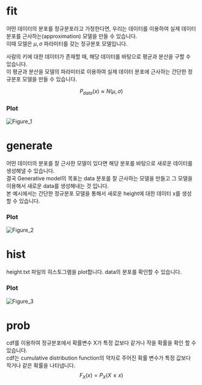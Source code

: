 # fit
어떤 데이터의 분포를 정규분포라고 가정한다면, 우리는 데이터를 이용하여 실제 데이터 분포를 근사하는(approximation) 모델을 만들 수 있습니다.  
이때 모델은 $\mu , \sigma$ 파라미터를 갖는 정규분포 모델입니다.

사람의 키에 대한 데이터가 존재할 때, 해당 데이터를 바탕으로 평균과 분산을 구할 수 있습니다.  
이 평균과 분산을 모델의 파라미터로 이용하여 실제 데이터 분포에 근사하는 간단한 정규분포 모델을 만들 수 있습니다.

$$P_{data}(x) \approx N(\mu , \sigma)$$

### Plot
![Figure_1](https://github.com/oreilly-japan/deep-learning-from-scratch-5/assets/76218918/caf203ad-75d8-4a0f-a8b6-c1a6b50f1b9a)

# generate
어떤 데이터의 분포를 잘 근사한 모델이 있다면 해당 분포를 바탕으로 새로운 데이터를 생성해낼 수 있습니다.  
결국 Generative model의 목표는 data 분포를 잘 근사하는 모델을 만들고 그 모델을 이용해서 새로운 data를 생성해내는 것 입니다.  
본 예시에서는 간단한 정규분포 모델을 통해서 새로운 height에 대한 데이터 x를 생성 할 수 있습니다.

### Plot
![Figure_2](https://github.com/oreilly-japan/deep-learning-from-scratch-5/assets/76218918/b5ead5a3-f067-47a2-a119-74a7baee4004)

# hist
height.txt 파일의 히스토그램을 plot합니다. data의 분포를 확인할 수 있습니다.

### Plot
![Figure_3](https://github.com/oreilly-japan/deep-learning-from-scratch-5/assets/76218918/5ff5e394-9af4-4997-83c3-4e9341a99404)

# prob
cdf를 이용하여 정규분포에서 확률변수 X가 특정 값보다 같거나 작을 확률을 확인 할 수 있습니다.  
cdf는 cumulative distribution function의 약자로 주어진 확률 변수가 특정 값보다 작거나 같은 확률을 나타냅니다.  
$$F_X(x) = P_X(X \leq x)$$